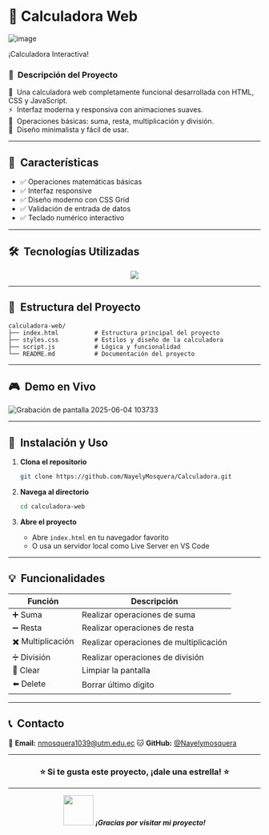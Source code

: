 # 🧮 Calculadora Web

![image](https://github.com/user-attachments/assets/12bf0962-2ec7-47bf-9b3a-5ad13e52c533)

¡Calculadora Interactiva!</h2>

### 📖 &nbsp;Descripción del Proyecto

🧮 &nbsp;Una calculadora web completamente funcional desarrollada con HTML, CSS y JavaScript.\
⚡ &nbsp;Interfaz moderna y responsiva con animaciones suaves.\
🎯 &nbsp;Operaciones básicas: suma, resta, multiplicación y división.\
🎨 &nbsp;Diseño minimalista y fácil de usar.

---

## 🚀 &nbsp;Características

- ✅ Operaciones matemáticas básicas
- ✅ Interfaz responsive
- ✅ Diseño moderno con CSS Grid
- ✅ Validación de entrada de datos
- ✅ Teclado numérico interactivo

---

## 🛠️ &nbsp;Tecnologías Utilizadas

<p align="center">
  <a href="https://skillicons.dev">
    <img src="https://skillicons.dev/icons?i=html,css,js,vscode&perline=4" />
  </a>
</p>

---

## 📁 &nbsp;Estructura del Proyecto

```
calculadora-web/
├── index.html          # Estructura principal del proyecto
├── styles.css          # Estilos y diseño de la calculadora
├── script.js           # Lógica y funcionalidad
└── README.md           # Documentación del proyecto
```

---

## 🎮 &nbsp;Demo en Vivo

![Grabación de pantalla 2025-06-04 103733](https://github.com/user-attachments/assets/0f289fa2-bbe7-41f9-a62b-d4dbe2af6eb5)

---

## 🚀 &nbsp;Instalación y Uso

1. **Clona el repositorio**
   ```bash
   git clone https://github.com/NayelyMosquera/Calculadora.git
   ```

2. **Navega al directorio**
   ```bash
   cd calculadora-web
   ```

3. **Abre el proyecto**
   - Abre `index.html` en tu navegador favorito
   - O usa un servidor local como Live Server en VS Code

---

## 💡 &nbsp;Funcionalidades

| Función | Descripción |
|---------|-------------|
| ➕ Suma | Realizar operaciones de suma |
| ➖ Resta | Realizar operaciones de resta |
| ✖️ Multiplicación | Realizar operaciones de multiplicación |
| ➗ División | Realizar operaciones de división |
| 🔄 Clear | Limpiar la pantalla |
| ⬅️ Delete | Borrar último dígito |

---

## 📞 &nbsp;Contacto

📧 **Email:** nmosquera1039@utm.edu.ec 
🐱 **GitHub:** [@Nayelymosquera](https://github.com/NayelyMosquera)  

---

<div align="center">
  <h3>⭐ Si te gusta este proyecto, ¡dale una estrella! ⭐</h3>
</div>

---

<div align="center">
  <img src="https://media.giphy.com/media/LnQjpWaON8nhr21vNW/giphy.gif" width="60"> 
  <em><b>¡Gracias por visitar mi proyecto!</b></em>
</div>
